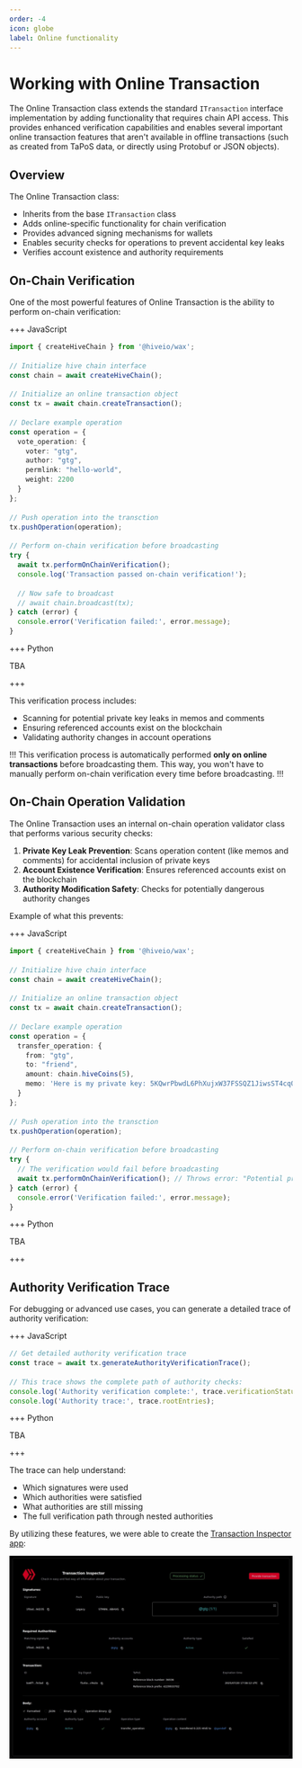 ```yaml
---
order: -4
icon: globe
label: Online functionality
---
```


# Working with Online Transaction

The Online Transaction class extends the standard `ITransaction` interface implementation by adding functionality that requires chain API access. This provides enhanced verification capabilities and enables several important online transaction features that aren't available in offline transactions (such as created from TaPoS data, or directly using Protobuf or JSON objects).

## Overview

The Online Transaction class:

- Inherits from the base `ITransaction` class
- Adds online-specific functionality for chain verification
- Provides advanced signing mechanisms for wallets
- Enables security checks for operations to prevent accidental key leaks
- Verifies account existence and authority requirements

## On-Chain Verification

One of the most powerful features of Online Transaction is the ability to perform on-chain verification:

+++ JavaScript

```typescript
import { createHiveChain } from '@hiveio/wax';

// Initialize hive chain interface
const chain = await createHiveChain();

// Initialize an online transaction object
const tx = await chain.createTransaction();

// Declare example operation
const operation = {
  vote_operation: {
    voter: "gtg",
    author: "gtg",
    permlink: "hello-world",
    weight: 2200
  }
};

// Push operation into the transction
tx.pushOperation(operation);

// Perform on-chain verification before broadcasting
try {
  await tx.performOnChainVerification();
  console.log('Transaction passed on-chain verification!');

  // Now safe to broadcast
  // await chain.broadcast(tx);
} catch (error) {
  console.error('Verification failed:', error.message);
}
```

+++ Python

TBA

+++

This verification process includes:

- Scanning for potential private key leaks in memos and comments
- Ensuring referenced accounts exist on the blockchain
- Validating authority changes in account operations

!!!
This verification process is automatically performed **only on online transactions** before broadcasting them.
This way, you won't have to manually perform on-chain verification every time before broadcasting.
!!!

## On-Chain Operation Validation

The Online Transaction uses an internal on-chain operation validator class that performs various security checks:

1. **Private Key Leak Prevention**: Scans operation content (like memos and comments) for accidental inclusion of private keys
2. **Account Existence Verification**: Ensures referenced accounts exist on the blockchain
3. **Authority Modification Safety**: Checks for potentially dangerous authority changes

Example of what this prevents:

+++ JavaScript

```typescript
import { createHiveChain } from '@hiveio/wax';

// Initialize hive chain interface
const chain = await createHiveChain();

// Initialize an online transaction object
const tx = await chain.createTransaction();

// Declare example operation
const operation = {
  transfer_operation: {
    from: "gtg",
    to: "friend",
    amount: chain.hiveCoins(5),
    memo: 'Here is my private key: 5KQwrPbwdL6PhXujxW37FSSQZ1JiwsST4cqQzDeyXtP79zkvFD3' // Would be caught!
  }
};

// Push operation into the transction
tx.pushOperation(operation);

// Perform on-chain verification before broadcasting
try {
  // The verification would fail before broadcasting
  await tx.performOnChainVerification(); // Throws error: "Potential private key leak detected!"
} catch (error) {
  console.error('Verification failed:', error.message);
}
```

+++ Python

TBA

+++

## Authority Verification Trace

For debugging or advanced use cases, you can generate a detailed trace of authority verification:

+++ JavaScript

```typescript
// Get detailed authority verification trace
const trace = await tx.generateAuthorityVerificationTrace();

// This trace shows the complete path of authority checks:
console.log('Authority verification complete:', trace.verificationStatus.entryAccepted);
console.log('Authority trace:', trace.rootEntries);
```

+++ Python

TBA

+++

The trace can help understand:

- Which signatures were used
- Which authorities were satisfied
- What authorities are still missing
- The full verification path through nested authorities

By utilizing these features, we were able to create the [Transaction Inspector app](https://tx.openhive.network/):

![Transaction Inspector UI](../../../static/tx-inspector.jpg)
